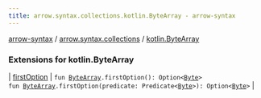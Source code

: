```yaml
---
title: arrow.syntax.collections.kotlin.ByteArray - arrow-syntax
---
```


[arrow-syntax](../../index.html) / [arrow.syntax.collections](../index.html) / [kotlin.ByteArray](./index.html)

### Extensions for kotlin.ByteArray

| [firstOption](first-option.html) | `fun `[`ByteArray`](https://kotlinlang.org/api/latest/jvm/stdlib/kotlin/-byte-array/index.html)`.firstOption(): Option<`[`Byte`](https://kotlinlang.org/api/latest/jvm/stdlib/kotlin/-byte/index.html)`>`<br>`fun `[`ByteArray`](https://kotlinlang.org/api/latest/jvm/stdlib/kotlin/-byte-array/index.html)`.firstOption(predicate: Predicate<`[`Byte`](https://kotlinlang.org/api/latest/jvm/stdlib/kotlin/-byte/index.html)`>): Option<`[`Byte`](https://kotlinlang.org/api/latest/jvm/stdlib/kotlin/-byte/index.html)`>` |

